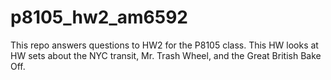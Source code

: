 # p8105_hw2_am6592

This repo answers questions to HW2 for the P8105 class. This HW looks at HW sets about the NYC transit, Mr. Trash Wheel, and the Great British Bake Off. 